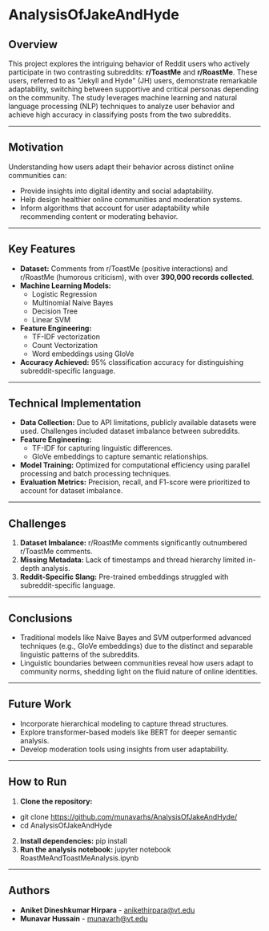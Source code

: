# AnalysisOfJakeAndHyde

## Overview
This project explores the intriguing behavior of Reddit users who actively participate in two contrasting subreddits: **r/ToastMe** and **r/RoastMe**. These users, referred to as "Jekyll and Hyde" (JH) users, demonstrate remarkable adaptability, switching between supportive and critical personas depending on the community. The study leverages machine learning and natural language processing (NLP) techniques to analyze user behavior and achieve high accuracy in classifying posts from the two subreddits.

---

## Motivation
Understanding how users adapt their behavior across distinct online communities can:
- Provide insights into digital identity and social adaptability.
- Help design healthier online communities and moderation systems.
- Inform algorithms that account for user adaptability while recommending content or moderating behavior.

---

## Key Features
- **Dataset:** Comments from r/ToastMe (positive interactions) and r/RoastMe (humorous criticism), with over **390,000 records collected**.
- **Machine Learning Models:**
  - Logistic Regression
  - Multinomial Naive Bayes
  - Decision Tree
  - Linear SVM
- **Feature Engineering:**
  - TF-IDF vectorization
  - Count Vectorization
  - Word embeddings using GloVe
- **Accuracy Achieved:** 95% classification accuracy for distinguishing subreddit-specific language.

---

## Technical Implementation
- **Data Collection:** Due to API limitations, publicly available datasets were used. Challenges included dataset imbalance between subreddits.
- **Feature Engineering:**
  - TF-IDF for capturing linguistic differences.
  - GloVe embeddings to capture semantic relationships.
- **Model Training:** Optimized for computational efficiency using parallel processing and batch processing techniques.
- **Evaluation Metrics:** Precision, recall, and F1-score were prioritized to account for dataset imbalance.

---

## Challenges
1. **Dataset Imbalance:** r/RoastMe comments significantly outnumbered r/ToastMe comments.
2. **Missing Metadata:** Lack of timestamps and thread hierarchy limited in-depth analysis.
3. **Reddit-Specific Slang:** Pre-trained embeddings struggled with subreddit-specific language.

---

## Conclusions
- Traditional models like Naive Bayes and SVM outperformed advanced techniques (e.g., GloVe embeddings) due to the distinct and separable linguistic patterns of the subreddits.
- Linguistic boundaries between communities reveal how users adapt to community norms, shedding light on the fluid nature of online identities.

---

## Future Work
- Incorporate hierarchical modeling to capture thread structures.
- Explore transformer-based models like BERT for deeper semantic analysis.
- Develop moderation tools using insights from user adaptability.

---

## How to Run
1. **Clone the repository:**
  - git clone https://github.com/munavarhs/AnalysisOfJakeAndHyde/
  - cd AnalysisOfJakeAndHyde
2. **Install dependencies:**
   pip install
3. **Run the analysis notebook:**
   jupyter notebook RoastMeAndToastMeAnalysis.ipynb

---

## Authors
- **Aniket Dineshkumar Hirpara** - anikethirpara@vt.edu
- **Munavar Hussain** - munavarh@vt.edu
